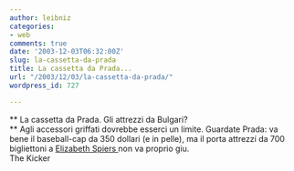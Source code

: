 ```yaml
---
author: leibniz
categories:
- web
comments: true
date: '2003-12-03T06:32:00Z'
slug: la-cassetta-da-prada
title: La cassetta da Prada...
url: "/2003/12/03/la-cassetta-da-prada/"
wordpress_id: 727

---
```

**   La cassetta da Prada. Gli attrezzi da Bulgari?   
** Agli accessori griffati dovrebbe esserci un limite. Guardate Prada: va bene il baseball-cap da 350 dollari (e in pelle), ma il porta attrezzi da 700 bigliettoni a  [ Elizabeth Spiers ](http://thekicker.nymetro.com/archives/000222.html)non va proprio giu.   
The Kicker

